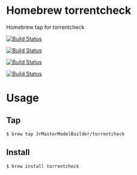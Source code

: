 # Homebrew torrentcheck

Homebrew tap for torrentcheck

[![Build Status](https://github.com/JrMasterModelBuilder/homebrew-torrentcheck/workflows/macOS%2013/badge.svg?branch=main)](https://github.com/JrMasterModelBuilder/homebrew-torrentcheck/actions?query=workflow%3AmacOS%2013+branch%3Amain)

[![Build Status](https://github.com/JrMasterModelBuilder/homebrew-torrentcheck/workflows/macOS%2012/badge.svg?branch=main)](https://github.com/JrMasterModelBuilder/homebrew-torrentcheck/actions?query=workflow%3AmacOS%2012+branch%3Amain)

[![Build Status](https://github.com/JrMasterModelBuilder/homebrew-torrentcheck/workflows/Ubuntu%2022.04/badge.svg?branch=main)](https://github.com/JrMasterModelBuilder/homebrew-torrentcheck/actions?query=workflow%3AUbuntu%2022.04+branch%3Amain)

[![Build Status](https://github.com/JrMasterModelBuilder/homebrew-torrentcheck/workflows/Ubuntu%2020.04/badge.svg?branch=main)](https://github.com/JrMasterModelBuilder/homebrew-torrentcheck/actions?query=workflow%3AUbuntu%2020.04+branch%3Amain)


# Usage

## Tap

```
$ brew tap JrMasterModelBuilder/torrentcheck
```

## Install

```
$ brew install torrentcheck
```

